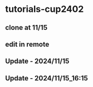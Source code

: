 # tutorials-cup2402

## clone at 11/15

## edit in remote

## Update - 2024/11/15

## Update - 2024/11/15_16:15